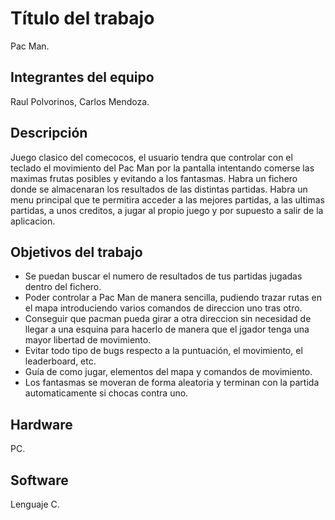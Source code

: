 # Título del trabajo
Pac Man.

## Integrantes del equipo
Raul Polvorinos, Carlos Mendoza.

## Descripción
Juego clasico del comecocos, el usuario tendra que controlar con el teclado el movimiento del Pac Man por la pantalla intentando comerse las maximas frutas posibles y evitando a los fantasmas.
Habra un fichero donde se almacenaran los resultados de las distintas partidas. Habra un menu principal que te permitira acceder a las mejores partidas, a las ultimas partidas, a unos creditos, a jugar al propio juego y por supuesto a salir de la aplicacion.

## Objetivos del trabajo
- Se puedan buscar el numero de resultados de tus partidas jugadas dentro del fichero.
- Poder controlar a Pac Man de manera sencilla, pudiendo trazar rutas en el mapa introduciendo varios comandos de direccion uno tras otro.
- Conseguir que pacman pueda girar a otra direccion sin necesidad de llegar a una esquina para hacerlo de manera que el jgador tenga una mayor libertad de movimiento.
- Evitar todo tipo de bugs respecto a la puntuación, el movimiento, el leaderboard, etc.
- Guía de como jugar, elementos del mapa y  comandos de movimiento.
- Los fantasmas se moveran de forma aleatoria y terminan con la partida automaticamente si chocas contra uno.

## Hardware
PC.

## Software
Lenguaje C.
